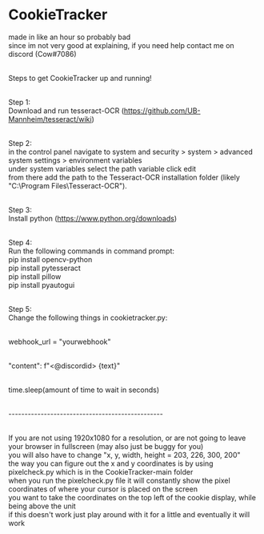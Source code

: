 # CookieTracker
made in like an hour so probably bad <br>
since im not very good at explaining, if you need help contact me on discord (Cow#7086) <br><br>

Steps to get CookieTracker up and running!<br><br>

Step 1:<br>
Download and run tesseract-OCR (https://github.com/UB-Mannheim/tesseract/wiki)<br><br>

Step 2:<br>
in the control panel navigate to system and security > system > advanced system settings > environment variables<br>
under system variables select the path variable click edit<br>
from there add the path to the Tesseract-OCR installation folder (likely "C:\Program Files\Tesseract-OCR").<br><br>

Step 3:<br>
Install python (https://www.python.org/downloads)<br><br>

Step 4:<br>
Run the following commands in command prompt:<br>
pip install opencv-python<br>
pip install pytesseract<br>
pip install pillow<br>
pip install pyautogui<br><br>

Step 5:<br>
Change the following things in cookietracker.py:<br><br>

webhook_url = "yourwebhook"<br><br>

"content": f"<@discordid>  {text}"<br><br>

time.sleep(amount of time to wait in seconds)<br><br>

------------------------------------------------<br><br>

If you are not using 1920x1080 for a resolution, or are not going to leave your browser in fullscreen (may also just be buggy for you)<br>
you will also have to change "x, y, width, height = 203, 226, 300, 200"<br>
the way you can figure out the x and y coordinates is by using pixelcheck.py which is in the CookieTracker-main folder<br>
when you run the pixelcheck.py file it will constantly show the pixel coordinates of where your cursor is placed on the screen<br>
you want to take the coordinates on the top left of the cookie display, while being above the unit<br>
if this doesn't work just play around with it for a little and eventually it will work<br><br>
